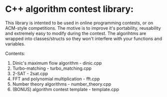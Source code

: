 C++ algorithm contest library:
=============================

This library is intented to be used in online programming contests, or on ACM-style competitions. The motive is to improve it's  portability,
reusability and extremely easy to modify during the contest. The algorihtms are wrapped into classes/structs so they won't interfere
with your functions and variables.

Contents:
 1. Dinic's maximum flow algorithm  - dinic.cpp
 2. Turbo-matching - turbo_matching.cpp
 3. 2-SAT - 2sat.cpp
 4. FFT and polynomial multiplication - fft.cpp
 5. Number theory algorithms - number_theory.cpp
 0. (BONUS) algorithm contest template - template.cpp
